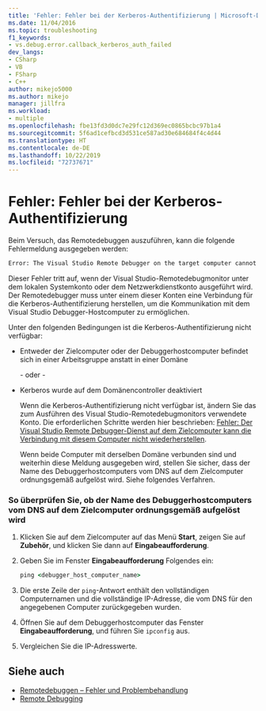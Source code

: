 ```yaml
---
title: 'Fehler: Fehler bei der Kerberos-Authentifizierung | Microsoft-Dokumentation'
ms.date: 11/04/2016
ms.topic: troubleshooting
f1_keywords:
- vs.debug.error.callback_kerberos_auth_failed
dev_langs:
- CSharp
- VB
- FSharp
- C++
author: mikejo5000
ms.author: mikejo
manager: jillfra
ms.workload:
- multiple
ms.openlocfilehash: fbe13fd3d0dc7e29fc12d369ec0865bcbc97b1a4
ms.sourcegitcommit: 5f6ad1cefbcd3d531ce587ad30e684684f4c4d44
ms.translationtype: HT
ms.contentlocale: de-DE
ms.lasthandoff: 10/22/2019
ms.locfileid: "72737671"
---
```

# <a name="error-kerberos-authentication-failed"></a>Fehler: Fehler bei der Kerberos-Authentifizierung
Beim Versuch, das Remotedebuggen auszuführen, kann die folgende Fehlermeldung ausgegeben werden:

```cmd
Error: The Visual Studio Remote Debugger on the target computer cannot connect back to this computer. Kerberos authentication failed.
```

 Dieser Fehler tritt auf, wenn der Visual Studio-Remotedebugmonitor unter dem lokalen Systemkonto oder dem Netzwerkdienstkonto ausgeführt wird. Der Remotedebugger muss unter einem dieser Konten eine Verbindung für die Kerberos-Authentifizierung herstellen, um die Kommunikation mit dem Visual Studio Debugger-Hostcomputer zu ermöglichen.

 Unter den folgenden Bedingungen ist die Kerberos-Authentifizierung nicht verfügbar:

- Entweder der Zielcomputer oder der Debuggerhostcomputer befindet sich in einer Arbeitsgruppe anstatt in einer Domäne

   \- oder -

- Kerberos wurde auf dem Domänencontroller deaktiviert

  Wenn die Kerberos-Authentifizierung nicht verfügbar ist, ändern Sie das zum Ausführen des Visual Studio-Remotedebugmonitors verwendete Konto. Die erforderlichen Schritte werden hier beschrieben: [Fehler: Der Visual Studio Remote Debugger-Dienst auf dem Zielcomputer kann die Verbindung mit diesem Computer nicht wiederherstellen](../debugger/error-the-visual-studio-remote-debugger-service-on-the-target-computer-cannot-connect-back-to-this-computer.md).

  Wenn beide Computer mit derselben Domäne verbunden sind und weiterhin diese Meldung ausgegeben wird, stellen Sie sicher, dass der Name des Debuggerhostcomputers vom DNS auf dem Zielcomputer ordnungsgemäß aufgelöst wird. Siehe folgendes Verfahren.

### <a name="to-verify-that-dns-on-the-target-computer-is-correctly-resolving-the-debugger-host-computer-name"></a>So überprüfen Sie, ob der Name des Debuggerhostcomputers vom DNS auf dem Zielcomputer ordnungsgemäß aufgelöst wird

1. Klicken Sie auf dem Zielcomputer auf das Menü **Start**, zeigen Sie auf **Zubehör**, und klicken Sie dann auf **Eingabeaufforderung**.

2. Geben Sie im Fenster **Eingabeaufforderung** Folgendes ein:

    ```cmd
    ping <debugger_host_computer_name>
    ```

3. Die erste Zeile der `ping`-Antwort enthält den vollständigen Computernamen und die vollständige IP-Adresse, die vom DNS für den angegebenen Computer zurückgegeben wurden.

4. Öffnen Sie auf dem Debuggerhostcomputer das Fenster **Eingabeaufforderung**, und führen Sie `ipconfig` aus.

5. Vergleichen Sie die IP-Adresswerte.

## <a name="see-also"></a>Siehe auch
- [Remotedebuggen – Fehler und Problembehandlung](../debugger/remote-debugging-errors-and-troubleshooting.md)
- [Remote Debugging](../debugger/remote-debugging.md)
